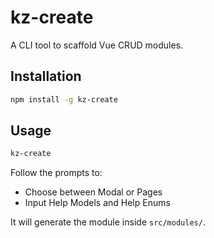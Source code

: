 # kz-create

A CLI tool to scaffold Vue CRUD modules.

## Installation

```bash
npm install -g kz-create
```

## Usage

```bash
kz-create
```

Follow the prompts to:

- Choose between Modal or Pages
- Input Help Models and Help Enums

It will generate the module inside `src/modules/`.
